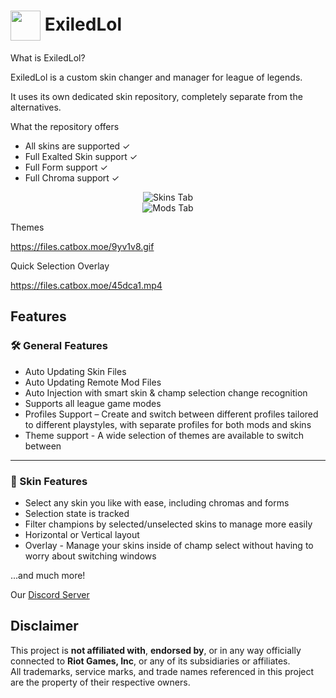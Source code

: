 <h1>
  <img src="https://files.catbox.moe/m0iopx.ico" width="48" height="48" style="vertical-align: middle;">
  ExiledLol
</h1>

What is ExiledLol? 

ExiledLol is a custom skin changer and manager for league of legends.

It uses its own dedicated skin repository, completely separate from the alternatives.

What the repository offers
<ul>
<li>All skins are supported ✓</li>
<li>Full Exalted Skin support ✓</li>
<li>Full Form support ✓</li>
<li>Full Chroma support ✓</li>
</ul>

<div align="center">
  <img src="https://files.catbox.moe/2dajne.PNG" alt="Skins Tab"/>
</div>

<div align="center">
  <img src="https://files.catbox.moe/qoy7fr.PNG" alt="Mods Tab"/>
</div>

Themes

https://files.catbox.moe/9yv1v8.gif

Quick Selection Overlay

https://files.catbox.moe/45dca1.mp4


<h2>Features</h2>

<h3>🛠️ General Features</h3>
<ul>
  <li>Auto Updating Skin Files</li>
  <li>Auto Updating Remote Mod Files</li>
  <li>Auto Injection with smart skin & champ selection change recognition</li>
  <li>Supports all league game modes</li>
  <li>Profiles Support – Create and switch between different profiles tailored to different playstyles, with separate profiles for both mods and skins</li>
  <li>Theme support - A wide selection of themes are available to switch between</li>
</ul>

<hr>

<h3>🎨 Skin Features</h3>
<ul>
  <li>Select any skin you like with ease, including chromas and forms</li>
  <li>Selection state is tracked</li>
  <li>Filter champions by selected/unselected skins to manage more easily</li>
  <li> Horizontal or Vertical layout </li>
  <li>Overlay - Manage your skins inside of champ select without having to worry about switching windows</li>
</ul>

...and much more!

Our [Discord Server](https://discord.gg/NwsRWKQadv) 

## Disclaimer

This project is **not affiliated with**, **endorsed by**, or in any way officially connected to **Riot Games, Inc**, or any of its subsidiaries or affiliates.  
All trademarks, service marks, and trade names referenced in this project are the property of their respective owners.
